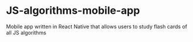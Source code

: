 # JS-algorithms-mobile-app
Mobile app written in React Native that allows users to study flash cards of all JS algorithms
